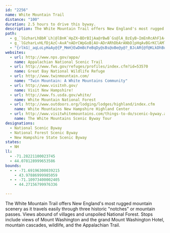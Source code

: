 ```yaml
---
id: "2256"
name: White Mountain Trail
distance: "100"
duration: 2.5 hours to drive this byway.
description: The White Mountain Trail offers New England's most rugged mountain scenery as it travels easily through three historic "notches" or mountain passes. Views abound of villages and unspoiled National Forest.  Stops include views of Mount Washington and the grand Mount Washington Hotel, mountain cascades, wildlife, and the Appalachian Trail.
path:
  - g_`lGzharLhBbR`Lh|@lBnK`HpZX~BDrBIjAa@rBwB`Gs@lA_BzEyB~ImEnRcAhF}A~FeAnF_@|CSbD?~EH~FX~Br@hDbE|NZvCRfHx@bM@xEo@bU?vBHtDh@zHRxFSrBcFvS}AtD_E~GmChLwA|B_DlBqIzD{FlDcE`E{LxPyD`D}Ax@eEpAug@|IiEJmE[aIiB{N{DyKaCiGeBqEm@eE@_C^oJ~CkCr@_RrCoCV_b@TcDPo@LgBh@iAt@}SlRyAbB{@v@aAr@gBz@{FnBmCn@eC^mBH{GC}O_B}A?mBJcC`AiA|@aMnLoIdHo@^cCn@}l@dHyFl@qDFyBYmCy@{J{GsCeBcBm@uAS}CDcATo`@`RcMrFkBrAeAjAmBzDcDzH_BrG_@tC_@rHM`M_@xD}A~EyLdWmAlFSpAy@tJq@fGaEbT}@~Cy@`BuAdBs@n@cDxAqKj@wCdAyAdAsF`FkIbIwFhEeEfBwHbCi@ZyA`AuE~DoSfKmTbNyDxAwHhBiOdCoBEkDYwAa@g@_@iQoI_Aq@kAkAm@_AkCmCyBaAeBWwBGeBTmJlDuHhBwEEyAZWRqBvDeDtDaDjCaDjAuAr@cEhGwB~BoD`DcAh@oALaBWeCeA_BMsAPuAx@}@lAyA`DqAvB_FhGsTtWgEfDmAr@uCpAup@xUwElCeDrCs^pe@iR~\_CxEmF`J}B`FeJlPo@z@yEnLaIhXsBjFgDhGmD~EsElEmFtDwTnMyCjCsA~AkBrCsAdC}BnFqWfp@_CrGeAlE]zB[dE?lHrE|d@nB`NlQ~iAt@rGHrCOtDObAy@`DqAnCkC~DcCfEcBdD_AdCoIr^qAxG}AfMoDrPu@jEWdDCrCRhERxAfNno@x@vENhBCrCOdD_ArFk@fIDfIElEY`DY~Be@rBqF|RbDrBvA~AtAdDl@dCn@fGd@vGj@`N`C~a@rCbp@~@tO|D`y@n@fFn@tCbBvEhAtBdp@t~@bEhFrPlQvB`DxAzDp@dE|Elh@pHto@zFzi@v@xJpOn~Ad@zGhAd]DxCEzDIdBg@hE[dBkBzGSbBCbBHdBd@fE\dEn@bRP~Ab@`Bh@|Ax@rApClCz@lAv@vArIlRnBhDfAhAnAbAdNhJhAfA|@pAfGlNb[pu@pBjD`AlAvCfClDfBzAb@rD`@xA?xD_@~SaEtAKvDFzA\|Aj@pZnO|C`CbAlAhBlDhAzDhCnQb@~Aj@xAr@vA~@lAhAdArAx@xAf@|AVtA@rAK~A[xAq@pA{@nA}AtDoFpAqAnAy@~@_@`Eu@pMiBtICt@HxAn@vEbDnA\rANxBIpF_Br@]dREjNVfEf@|DpAhDrBvClC`AlAtZje@bCfDlAlAtAbArAf@~APvBIhDiAxGyEnDmBrMmEvAw@hAgAd@w@|AgDhD}MhAkC|B_D`JoGtAeBlA{BrEgOrAyCbAmAnAaAxAq@bB]bBAnTXpEd@vJdD|DfA~`@bH~Ad@dMdFbEt@pH^bEv@tDxApAz@lA~@nCxCbDrCrAx@xAj@`BZdBHbBKbB_@xAq@p[ySxAk@bB]dBObB?bBJ`BZlMpEhE`@pHXlAPpMRhKd@fLRxe@_@bBJbB^xAf@fHdDjLlB|GSlBFzOdCfBLrE@bV_@vEDbLv@pEp@jEz@dKfCb\lKbEx@lH`@tk@a@hEDfE`@`H~AtUxJ`ElAx@FlD?jFaAnBs@dB_Ar@k@xBuC|I_KpBsAlDmEfLuL|C_CnDiBzDqAhEw@fEUz`A}@~CMbQGlEQlEe@fEq@hD?dAVtElETJx@Jx@Qd@Y|CmENW
  - g_`lGzharLvHLfDjAzC~AvA^nADrCWpGoB|AU~ADrARhDbArANbD]pHqAvBGrKClAMlFeDj@{@zDgMtAyCvC_FfCcLz@eBxAaAlBWxBB|E`DxBdAbAFvASxAy@hFmGbByAnASvAJpAl@h@fAl@dBr@rFz@tArAp@zElA~APjPk@tDmApA?n@Td@v@l@xAJrAWfDcBrIeB~Fa@fBY`EOdE@`BVxBh@lEpAtHFjA}A|JeAbFmBlGaAtE]~D?fAh@fDZ`Ax@pA|@r@^VhA^rAz@rA~C`@tCr@rDTlDAnCSpDyCfPaDtLUpCErBJzAvAlJbAnEnE~M~AtJl@xAt@x@fFlD|@`A~@bCn@~Bh@x@hAx@|BhAdAjBpArE~BrEt@`C?~AQdCCzAFdA\dAb@t@n@j@t@Vr@@r@Mx@k@nAmArBmAdCy@zEyBlCQ|ASdBk@lDaB~Cq@tHPhAW~B{AlCaEbAc@bDPdBQvAa@`B?~I`Bx@GlG}BjHoBlK_CbAEtNlEhBPfF?vDJrGl@lD@lHSpCDlOuA~B@pBLvCv@nBz@jFfDpJT|Ff@nAz@h@|@rA`GPzAb@pL^zBh@jBh@fAlBzBbBx@|HdB
  - "{rlkG|_aqLoLyHaAy@{P_MmH}EwDmBcFeBqDy@sBs@oBe@y@?_BJcAR{@f@KLkDhBuA`@eBRkA?mAKeBa@qIyDgEu@yBBcAPmCbAuA`AmD`DeCvAiMnFmStHcCRsCScYqHsCQgERmVlHcWlIgAh@eDv@iQfFiQdGqDbAqHvBsr@|PoNxFcD~C{B?}B?}@?_C?mB?qA?gA?}B?m@?Y?o@?}A?gB?_E?yChEiKdEcB?aBfEaB?{DhE}EdEkB?u@bAoA|CsAdEyBdGyBbEaG~MsB|DaJ~LcGzFgAx@uAp@uLfDmGzA}AV}He@uIy@eCk@iBs@yDmBmAu@m@k@kDaGkBkBoByAs@_@y@KyA?s@FiCt@eB~@iMtIiEfDqVhVoHzHsC~BmAr@{Bx@yXxFg[`HgGdA{MzCaEpA_B`AyBrBmAjByB|DqTva@sD`KuBdFiBrCyBnC}CxE}CzFu@fB_@bCGz@HfAXvAlAjD^rAr@nEF~CAhHDvBN|Dx@lMHdGX|MNvChA`IdA|EvBjG`A~BtT``@d@pAt@zCzG~_@x@lCpApC`BlBhA~@hCjA`C^pKEtCX`]|IbLlD~Dx@x@XxAdApBxB~A|B`FbIZx@|@dD~@hFnAjKdAhHh@~DX`ENrKh@pLfHdo@^nE~@vTbAlQx@pRr@nHtAxKB~ASdEBlBfDzh@`AjUh@zGvCnSRlBdAbTdAlPlAhY?pOn@vW?rDSlHGfJ@fDHdB"
websites:
  - url: http://www.nps.gov/appa/
    name: Appalachian National Scenic Trail
  - url: http://www.fws.gov/refuges/profiles/index.cfm?id=53570
    name: Great Bay National Wildlife Refuge
  - url: http://www.twinmountain.com/
    name: "Twin Mountain: A White Mountains Community"
  - url: http://www.visitnh.gov/
    name: Visit New Hampshire!
  - url: http://www.fs.usda.gov/white/
    name: White Mountain National Forest
  - url: http://www.outdoors.org/lodging/lodges/highland/index.cfm
    name: White Mountains New Hampshire Highland Center
  - url: http://www.visitwhitemountains.com/things-to-do/scenic-byway.aspx
    name: The White Mountains Scenic Byway Tour
designations:
  - National Scenic Byway
  - National Forest Scenic Byway
  - New Hampshire State Scenic Byway
states:
  - NH
ll:
  - -71.28221100023745
  - 44.078128999653586
bounds:
  - - -71.69196300039215
    - 43.97886999985059
  - - -71.10973400002405
    - 44.27156799976336

---
```


The White Mountain Trail offers New England's most rugged mountain scenery as it travels easily through three historic "notches" or mountain passes. Views abound of villages and unspoiled National Forest.  Stops include views of Mount Washington and the grand Mount Washington Hotel, mountain cascades, wildlife, and the Appalachian Trail.
